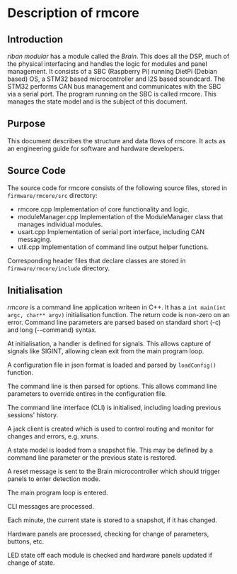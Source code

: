 # Description of rmcore

## Introduction
_riban modular_ has a module called the _Brain_. This does all the DSP, much of the physical interfacing and handles the logic for modules and panel management. It consists of a SBC (Raspberry Pi) running DietPi (Debian based) OS, a STM32 based microcontroller and I2S based soundcard. The STM32 performs CAN bus management and communicates with the SBC via a serial port. The program running on the SBC is called rmcore. This manages the state model and is the subject of this document.

## Purpose
This document describes the structure and data flows of rmcore. It acts as an engineering guide for software and hardware developers.

## Source Code
The source code for rmcore consists of the following source files, stored in `firmware/rmcore/src` directory:

- rmcore.cpp Implementation of core functionality and logic.
- moduleManager.cpp Implementation of the ModuleManager class that manages individual modules.
- usart.cpp Implementation of serial port interface, including CAN messaging.
- util.cpp Implementation of command line output helper functions.

Corresponding header files that declare classes are stored in `firmware/rmcore/include` directory.

## Initialisation
_rmcore_ is a command line application writeen in C++. It has a `int main(int argc, char** argv)` initialisation function. The return code is non-zero on an error. Command line parameters are parsed based on standard short (-c) and long (--command) syntax.

At initialisation, a handler is defined for signals. This allows capture of signals like SIGINT, allowing clean exit from the main program loop.

A configuration file in json format is loaded and parsed by `loadConfig()` function.

The command line is then parsed for options. This allows command line parameters to override entires in the configuration file.

The command line interface (CLI) is initialised, including loading previous sessions' history.

A jack client is created which is used to control routing and monitor for changes and errors, e.g. xruns.

A state model is loaded from a snapshot file. This may be defined by a command line parameter or the previous state is restored.

A reset message is sent to the Brain microcontroller which should trigger panels to enter detection mode.

The main program loop is entered.

CLI messages are processed.

Each minute, the current state is stored to a snapshot, if it has changed.

Hardware panels are processed, checking for change of parameters, buttons, etc.

LED state off each module is checked and hardware panels updated if change of state.